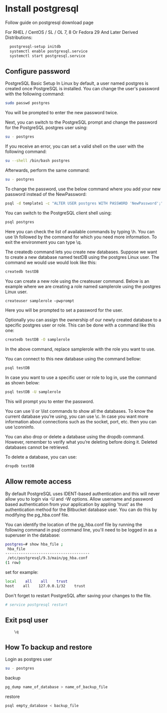 # Install postgresql

Follow guide on postgresql download page

For RHEL / CentOS / SL / OL 7, 8 Or Fedora 29 And Later Derived Distributions:

```bash
  postgresql-setup initdb
  systemctl enable postgresql.service
  systemctl start postgresql.service
```

## Configure password

PostgreSQL Basic Setup
In Linux by default, a user named postgres is created once PostgreSQL is installed. You can change the user's password with the following command:

```bash
sudo passwd postgres
```

You will be prompted to enter the new password twice.

Next, you can switch to the PostgreSQL prompt and change the password for the PostgreSQL postgres user using:

```bash
su - postgres
```

If you receive an error, you can set a valid shell on the user with the following command:

```bash
su --shell /bin/bash postgres
```

Afterwards, perform the same command:

```bash
su - postgres
```

To change the password, use the below command where you add your new password instead of the NewPassword:

```bash
psql -d template1 -c "ALTER USER postgres WITH PASSWORD 'NewPassword';"
```

You can switch to the PostgreSQL client shell using:

```bash
psql postgres
```

Here you can check the list of available commands by typing \h. You can use \h followed by the command for which you need more information. To exit the environment you can type \q.

The createdb command lets you create new databases. Suppose we want to create a new database named testDB using the postgres Linux user. The command we would use would look like this:

```bash
createdb testDB
```

You can create a new role using the createuser command. Below is an example where we are creating a role named samplerole using the postgres Linux user.

```bash
createuser samplerole –pwprompt
```

Here you will be prompted to set a password for the user.

Optionally you can assign the ownership of our newly created database to a specific postgres user or role. This can be done with a command like this one:

```bash
createdb testDB -O samplerole
```

In the above command, replace samplerole with the role you want to use.

You can connect to this new database using the command bellow:

```bash
psql testDB
```

In case you want to use a specific user or role to log in, use the command as shown below:

```bash
psql testDB -U samplerole
```

This will prompt you to enter the password.

You can use \l or \list commands to show all the databases. To know the current database you’re using, you can use \c. In case you want more information about connections such as the socket, port, etc.  then you can use \conninfo.

You can also drop or delete a database using the dropdb command. However, remember to verify what you’re deleting before doing it. Deleted databases cannot be retrieved.

To delete a database, you can use:

```bash
dropdb testDB
```

## Allow remote access

By default PostgreSQL uses IDENT-based authentication and this will never allow you to login via -U and -W options. Allow username and password based authentication from your application by appling 'trust' as the authentication method for the Bitbucket database user. You can do this by modifying the pg_hba.conf file.

You can identify the location of the pg_hba.conf file by running the following command in psql command line, you'll need to be logged in as a superuser in the database:

```bash
postgres=# show hba_file ;
 hba_file
--------------------------------------
 /etc/postgresql/9.3/main/pg_hba.conf
(1 row)
```

set for example:

```bash
local    all    all    trust
host    all    127.0.0.1/32    trust
```

Don't forget to restart PostgreSQL after saving your changes to the file.

```bash
# service postgresql restart
```

## Exit psql user

```bash
    \q
```


## How To backup and restore

Login as postgres user

```bash
su - postgres
```

backup
```bash
pg_dump name_of_database > name_of_backup_file
```

restore
```bash
psql empty_database < backup_file
```
